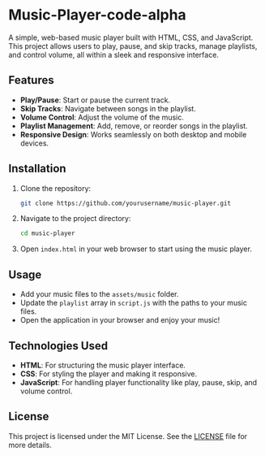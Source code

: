 # Music-Player-code-alpha

A simple, web-based music player built with HTML, CSS, and JavaScript. This project allows users to play, pause, and skip tracks, manage playlists, and control volume, all within a sleek and responsive interface.

## Features

- **Play/Pause**: Start or pause the current track.
- **Skip Tracks**: Navigate between songs in the playlist.
- **Volume Control**: Adjust the volume of the music.
- **Playlist Management**: Add, remove, or reorder songs in the playlist.
- **Responsive Design**: Works seamlessly on both desktop and mobile devices.

## Installation

1. Clone the repository:
    ```bash
    git clone https://github.com/yourusername/music-player.git
    ```
2. Navigate to the project directory:
    ```bash
    cd music-player
    ```
3. Open `index.html` in your web browser to start using the music player.

## Usage

- Add your music files to the `assets/music` folder.
- Update the `playlist` array in `script.js` with the paths to your music files.
- Open the application in your browser and enjoy your music!

## Technologies Used

- **HTML**: For structuring the music player interface.
- **CSS**: For styling the player and making it responsive.
- **JavaScript**: For handling player functionality like play, pause, skip, and volume control.

## License

This project is licensed under the MIT License. See the [LICENSE](LICENSE) file for more details.
